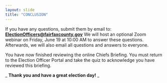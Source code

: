 ```yaml
---
layout: slide
title: "CONCLUSION"
---
```


If you have any questions, submit them by email to: **ElectionOfficers@fairfaxcounty.gov** We will host an optional Zoom webinar on Friday, June 19 at 10:00 AM to answer these questions. Afterwards, we will also email all questions and answers to everyone.

You have now finished reviewing the online Chiefs Briefing. You must return to the Election Officer Portal and take the quiz to acknowledge you have reviewed this briefing.

_ **Thank you and have a great election day!** _